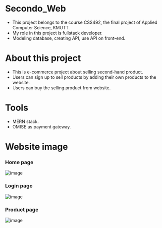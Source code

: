 # Secondo_Web
- This project belongs to the course CSS492, the final project of Applied Computer Science, KMUTT.
- My role in this project is fullstack developer.
- Modeling database, creating API, use API on front-end.

# About this project
- This is e-commerce project about selling second-hand product.
- Users can sign up to sell products by adding their own products to the website.
- Users can buy the selling product from website.

# Tools
- MERN stack.
- OMISE as payment gateway.

# Website image

### Home page
![image](https://github.com/Clementine696/Secondo_Web/assets/53567265/76e8a139-4c42-414d-9035-9ae0c6ebb92f)

### Login page
![image](https://github.com/Clementine696/Secondo_Web/assets/53567265/dd0750f4-c8cd-4ffa-99c7-9873d7694448)

### Product page
![image](https://github.com/Clementine696/Secondo_Web/assets/53567265/e25fd11b-e22a-46a5-95b1-7b6aad06c574)

